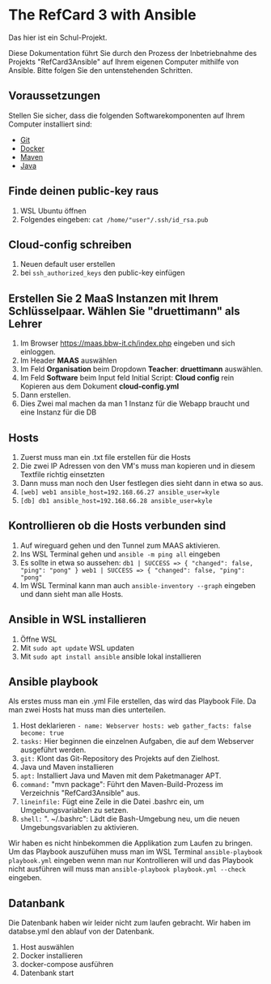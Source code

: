 # The RefCard 3 with Ansible

Das hier ist ein Schul-Projekt. 

Diese Dokumentation führt Sie durch den Prozess der Inbetriebnahme des Projekts "RefCard3Ansible" auf Ihrem eigenen Computer mithilfe von Ansible. Bitte folgen Sie den untenstehenden Schritten.

## Voraussetzungen
 
Stellen Sie sicher, dass die folgenden Softwarekomponenten auf Ihrem Computer installiert sind:
 
- [Git](https://git-scm.com/)
- [Docker](https://www.docker.com/)
- [Maven](https://maven.apache.org/)
- [Java](https://www.java.com/)
 
## Finde deinen public-key raus

1. WSL Ubuntu öffnen
1. Folgendes eingeben: `cat /home/"user"/.ssh/id_rsa.pub`

## Cloud-config schreiben

1. Neuen default user erstellen
2. bei `ssh_authorized_keys` den public-key einfügen

##  Erstellen Sie 2 MaaS Instanzen mit Ihrem Schlüsselpaar. Wählen Sie "druettimann" als Lehrer
1. Im Browser https://maas.bbw-it.ch/index.php eingeben und sich einloggen.
2. Im Header **MAAS** auswählen
3. Im Feld **Organisation** beim Dropdown **Teacher**: **druettimann** auswählen.
4. Im Feld **Software** beim Input feld Initial Script: **Cloud config** rein Kopieren aus dem Dokument **cloud-config.yml**
5. Dann erstellen.
6. Dies Zwei mal machen da man 1 Instanz für die Webapp braucht und eine Instanz für die DB

## Hosts
1. Zuerst muss man ein .txt file erstellen für die Hosts
2. Die zwei IP Adressen von den VM's muss man kopieren und in diesem Textfile richtig einsetzten
3. Dann muss man noch den User festlegen dies sieht dann in etwa so aus.
4. `[web] web1 ansible_host=192.168.66.27 ansible_user=kyle`
5. `[db] db1 ansible_host=192.168.66.28 ansible_user=kyle`

## Kontrollieren ob die Hosts verbunden sind
1. Auf wireguard gehen und den Tunnel zum MAAS aktivieren.
2. Ins WSL Terminal gehen und `ansible -m ping all` eingeben
3. Es sollte in etwa so aussehen: `db1 | SUCCESS => {
       "changed": false,
    "ping": "pong"
}
web1 | SUCCESS => {
      "changed": false,
    "ping": "pong"`
4. Im WSL Terminal kann man auch `ansible-inventory --graph` eingeben und dann sieht man alle Hosts.
   
## Ansible in WSL installieren
1. Öffne WSL
2. Mit `sudo apt update` WSL updaten
3. Mit `sudo apt install ansible` ansible lokal installieren

## Ansible playbook
Als erstes muss man ein .yml File erstellen, das wird das Playbook File.
Da man zwei Hosts hat muss man dies unterteilen. 
1. Host deklarieren `- name: Webserver
  hosts: web
  gather_facts: false
  become: true`
2. `tasks:` Hier beginnen die einzelnen Aufgaben, die auf dem Webserver ausgeführt werden.
3. `git:` Klont das Git-Repository des Projekts auf den Zielhost.
4. Java und Maven installieren
5. `apt:` Installiert Java und Maven mit dem Paketmanager APT.
6. `command:` "mvn package": Führt den Maven-Build-Prozess im Verzeichnis "RefCard3Ansible" aus.
7. `lineinfile:` Fügt eine Zeile in die Datei .bashrc ein, um Umgebungsvariablen zu setzen.
8. `shell:` ". ~/.bashrc": Lädt die Bash-Umgebung neu, um die neuen Umgebungsvariablen zu aktivieren.

Wir haben es nicht hinbekommen die Applikation zum Laufen zu bringen.
Um das Playbook auszufühen muss man im WSL Terminal `ansible-playbook playbook.yml` eingeben wenn man nur Kontrollieren will und das Playbook nicht ausführen will muss man `ansible-playbook playbook.yml --check` eingeben.

## Datanbank
Die Datenbank haben wir leider nicht zum laufen gebracht. Wir haben im databse.yml den ablauf von der Datenbank.
1. Host auswählen
2. Docker installieren
3. docker-compose ausführen
4. Datenbank start



